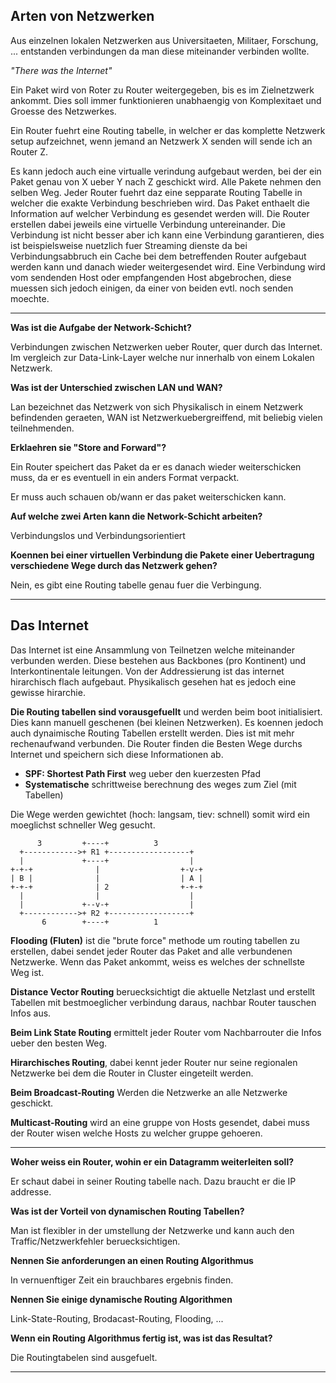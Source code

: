 ## Arten von Netzwerken

Aus einzelnen lokalen Netzwerken aus Universitaeten, Militaer, Forschung, ...
entstanden verbindungen da man diese miteinander verbinden wollte.

*"There was the Internet"*

Ein Paket wird von Roter zu Router weitergegeben, bis es im Zielnetzwerk ankommt.
Dies soll immer funktionieren unabhaengig von Komplexitaet und Groesse des Netzwerkes.

Ein Router fuehrt eine Routing tabelle, in welcher er das komplette Netzwerk
setup aufzeichnet, wenn jemand an Netzwerk X senden will sende ich an Router Z.

Es kann jedoch auch eine virtualle verindung aufgebaut werden, bei der ein Paket
genau von X ueber Y nach Z geschickt wird. Alle Pakete nehmen den selben Weg.
Jeder Router fuehrt daz eine sepparate Routing Tabelle in welcher die
exakte Verbindung beschrieben wird. Das Paket enthaelt die Information auf
welcher Verbindung es gesendet werden will.
Die Router erstellen dabei jeweils eine virtuelle Verbindung untereinander.
Die Verbindung ist nicht besser aber ich kann eine Verbindung garantieren,
dies ist beispielsweise nuetzlich fuer Streaming dienste da bei
Verbindungsabbruch ein Cache bei dem betreffenden Router aufgebaut werden
kann und danach wieder weitergesendet wird.
Eine Verbindung wird vom sendenden Host oder empfangenden Host abgebrochen,
diese muessen sich jedoch einigen, da einer von beiden evtl. noch senden moechte.

---

**Was ist die Aufgabe der Network-Schicht?**

Verbindungen zwischen Netzwerken ueber Router, quer
durch das Internet. Im vergleich zur Data-Link-Layer welche
nur innerhalb von einem Lokalen Netzwerk.

**Was ist der Unterschied zwischen LAN und WAN?**

Lan bezeichnet das Netzwerk von sich Physikalisch in
einem Netzwerk befindenden geraeten,
WAN ist Netzwerkuebergreiffend, mit beliebig vielen teilnehmenden.

**Erklaehren sie "Store and Forward"?**

Ein Router speichert das Paket da er es danach wieder
weiterschicken muss, da er es eventuell in ein anders
Format verpackt.

Er muss auch schauen ob/wann er das paket weiterschicken
kann.

**Auf welche zwei Arten kann die Network-Schicht arbeiten?**

Verbindungslos und Verbindungsorientiert

**Koennen bei einer virtuellen Verbindung die Pakete einer Uebertragung
verschiedene Wege durch das Netzwerk gehen?**

Nein, es gibt eine Routing tabelle genau fuer die Verbingung.

---

## Das Internet

Das Internet ist eine Ansammlung von Teilnetzen welche miteinander
verbunden werden. Diese bestehen aus Backbones (pro Kontinent)
und Interkontinentale leitungen. Von der Addressierung
ist das internet hirarchisch flach aufgebaut. Physikalisch
gesehen hat es jedoch eine gewisse hirarchie.

**Die Routing tabellen sind vorausgefuellt** und werden
beim boot initialisiert. Dies kann manuell geschenen (bei
kleinen Netzwerken).
Es koennen jedoch auch dynaimische Routing Tabellen erstellt werden.
Dies ist mit mehr rechenaufwand verbunden.
Die Router finden die Besten Wege durchs Internet und speichern sich
diese Informationen ab.

 - **SPF: Shortest Path First** weg ueber den kuerzesten Pfad
 - **Systematische** schrittweise berechnung des weges zum Ziel (mit Tabellen)

Die Wege werden gewichtet (hoch: langsam, tiev: schnell) somit wird
ein moeglichst schneller Weg gesucht.

```
      3         +----+          3
  +------------>+ R1 +------------------+
  |             +----+                  |
+-+-+              |                  +-v-+
| B |              |                  | A |
+-+-+              | 2                +-+-+
  |                |                    |
  |             +--v-+                  |
  +------------>+ R2 +------------------+
       6        +----+          1
```

**Flooding (Fluten)** ist die "brute force" methode um routing
tabellen zu erstellen, dabei sendet jeder Router das Paket and alle
verbundenen Netzwerke. Wenn das Paket ankommt, weiss es welches der
schnellste Weg ist.

**Distance Vector Routing** beruecksichtigt die aktuelle Netzlast und
erstellt Tabellen mit bestmoeglicher verbindung daraus, nachbar
Router tauschen Infos aus.

**Beim Link State Routing** ermittelt jeder Router vom Nachbarrouter
die Infos ueber den besten Weg.

**Hirarchisches Routing**, dabei kennt jeder Router nur seine regionalen
Netzwerke bei dem die Router in Cluster eingeteilt werden.

**Beim Broadcast-Routing** Werden die Netzwerke an alle Netzwerke geschickt.

**Multicast-Routing** wird an eine gruppe von Hosts gesendet, dabei muss
der Router wisen welche Hosts zu welcher gruppe gehoeren.

---

**Woher weiss ein Router, wohin er ein Datagramm weiterleiten soll?**

Er schaut dabei in seiner Routing tabelle nach.
Dazu braucht er die IP addresse.

**Was ist der Vorteil von dynamischen Routing Tabellen?**

Man ist flexibler in der umstellung der Netzwerke und kann
auch den Traffic/Netzwerkfehler beruecksichtigen.

**Nennen Sie anforderungen an einen Routing Algorithmus**

In vernuenftiger Zeit ein brauchbares ergebnis finden.

**Nennen Sie einige dynamische Routing Algorithmen**

Link-State-Routing, Brodacast-Routing, Flooding, ...

**Wenn ein Routing Algorithmus fertig ist, was ist das Resultat?**

Die Routingtabelen sind ausgefuelt.

---
